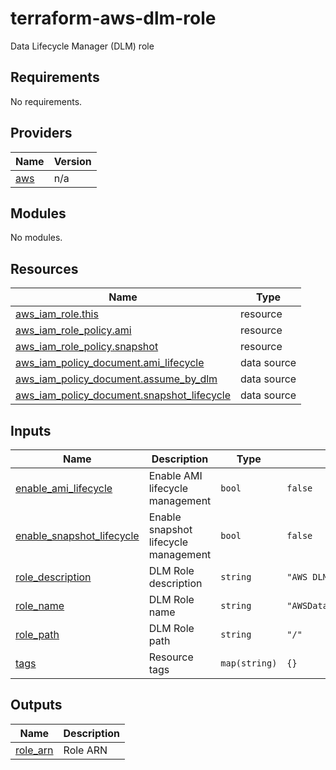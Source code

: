 # terraform-aws-dlm-role

Data Lifecycle Manager (DLM) role

## Requirements

No requirements.

## Providers

| Name | Version |
|------|---------|
| <a name="provider_aws"></a> [aws](#provider\_aws) | n/a |

## Modules

No modules.

## Resources

| Name | Type |
|------|------|
| [aws_iam_role.this](https://registry.terraform.io/providers/hashicorp/aws/latest/docs/resources/iam_role) | resource |
| [aws_iam_role_policy.ami](https://registry.terraform.io/providers/hashicorp/aws/latest/docs/resources/iam_role_policy) | resource |
| [aws_iam_role_policy.snapshot](https://registry.terraform.io/providers/hashicorp/aws/latest/docs/resources/iam_role_policy) | resource |
| [aws_iam_policy_document.ami_lifecycle](https://registry.terraform.io/providers/hashicorp/aws/latest/docs/data-sources/iam_policy_document) | data source |
| [aws_iam_policy_document.assume_by_dlm](https://registry.terraform.io/providers/hashicorp/aws/latest/docs/data-sources/iam_policy_document) | data source |
| [aws_iam_policy_document.snapshot_lifecycle](https://registry.terraform.io/providers/hashicorp/aws/latest/docs/data-sources/iam_policy_document) | data source |

## Inputs

| Name | Description | Type | Default | Required |
|------|-------------|------|---------|:--------:|
| <a name="input_enable_ami_lifecycle"></a> [enable\_ami\_lifecycle](#input\_enable\_ami\_lifecycle) | Enable AMI lifecycle management | `bool` | `false` | no |
| <a name="input_enable_snapshot_lifecycle"></a> [enable\_snapshot\_lifecycle](#input\_enable\_snapshot\_lifecycle) | Enable snapshot lifecycle management | `bool` | `false` | no |
| <a name="input_role_description"></a> [role\_description](#input\_role\_description) | DLM Role description | `string` | `"AWS DLM Role"` | no |
| <a name="input_role_name"></a> [role\_name](#input\_role\_name) | DLM Role name | `string` | `"AWSDataLifecycleManagerRole"` | no |
| <a name="input_role_path"></a> [role\_path](#input\_role\_path) | DLM Role path | `string` | `"/"` | no |
| <a name="input_tags"></a> [tags](#input\_tags) | Resource tags | `map(string)` | `{}` | no |

## Outputs

| Name | Description |
|------|-------------|
| <a name="output_role_arn"></a> [role\_arn](#output\_role\_arn) | Role ARN |
